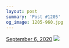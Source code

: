 ```yaml
---
layout: post
summary: 'Post #1205'
og_image: 1205-960.jpg
---
```


<p>
  <time>
    <a href="/1205">September 6, 2020</a>
  </time>
  <a href="/1205">
    <img src="{{ site.assets_url }}/1205-480.jpg" srcset="{{ site.assets_url }}/1205-240.jpg 240w, {{ site.assets_url }}/1205-480.jpg 480w, {{ site.assets_url }}/1205-720.jpg 720w, {{ site.assets_url }}/1205-960.jpg 960w" sizes="(min-width: 700px) 50vw, calc(100vw - 2rem)" />
  </a>
</p>
